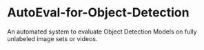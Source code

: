 # AutoEval-for-Object-Detection
An automated system to evaluate Object Detection Models on fully unlabeled image sets or videos. 
